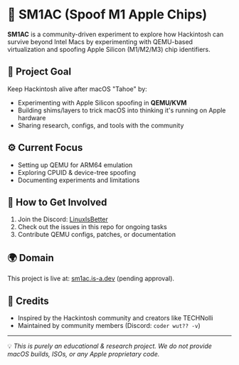 # 🚀 SM1AC (Spoof M1 Apple Chips)

**SM1AC** is a community-driven experiment to explore how Hackintosh can survive beyond Intel Macs by experimenting with QEMU-based virtualization and spoofing Apple Silicon (M1/M2/M3) chip identifiers.

## 🎯 Project Goal
Keep Hackintosh alive after macOS "Tahoe" by:
- Experimenting with Apple Silicon spoofing in **QEMU/KVM**  
- Building shims/layers to trick macOS into thinking it's running on Apple hardware  
- Sharing research, configs, and tools with the community  

## ⚙️ Current Focus
- Setting up QEMU for ARM64 emulation  
- Exploring CPUID & device-tree spoofing  
- Documenting experiments and limitations  

## 📂 How to Get Involved
1. Join the Discord: [LinuxIsBetter](https://discord.gg/qawDTR6Wg2)  
2. Check out the issues in this repo for ongoing tasks  
3. Contribute QEMU configs, patches, or documentation  

## 🌍 Domain
This project is live at: [sm1ac.is-a.dev](https://sm1ac.is-a.dev) (pending approval).  

## 🤝 Credits
- Inspired by the Hackintosh community and creators like TECHNolli  
- Maintained by community members (Discord: `coder wut?? -v`)  

---
💡 *This is purely an educational & research project. We do not provide macOS builds, ISOs, or any Apple proprietary code.*  

